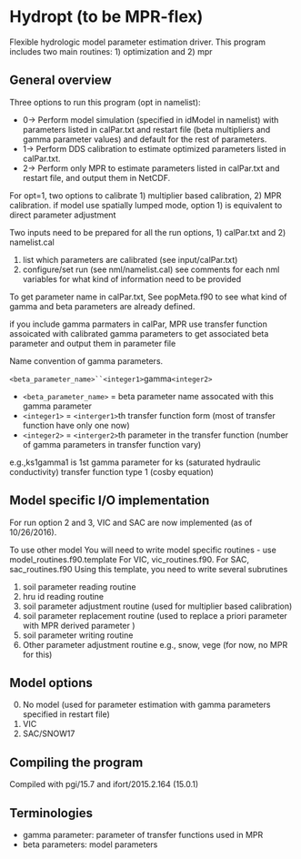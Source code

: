 # Hydropt (to be MPR-flex)
Flexible hydrologic model parameter estimation driver. This program includes two main routines: 1) optimization and 2) mpr

## General overview
Three options to run this program (opt in namelist):
* 0-> Perform model simulation (specified in idModel in namelist) with parameters listed in calPar.txt and restart file (beta multipliers and gamma parameter values) and default for the rest of parameters.
* 1-> Perform DDS calibration to estimate optimized parameters listed in calPar.txt. 
* 2-> Perform only MPR to estimate parameters listed in calPar.txt and restart file, and output them in NetCDF.

For opt=1, two options to calibrate 1) multiplier based calibration, 2) MPR calibration.
if model use spatially lumped mode, option 1) is equivalent to direct parameter adjustment 

Two inputs need to be prepared for all the run options, 1) calPar.txt and 2) namelist.cal

1. list which parameters are calibrated (see input/calPar.txt)
2. configure/set run (see nml/namelist.cal)
   see comments for each nml variables for what kind of information need to be provided

To get parameter name in calPar.txt, See popMeta.f90 to see what kind of gamma and beta parameters are already defined.

if you include gamma parmaters in calPar, MPR use transfer function assoicated with calibrated gamma parameters to get associated beta parameter and output them in parameter file

Name convention of gamma parameters. 

`<beta_parameter_name>``<integer1>`gamma`<integer2>`
* `<beta_parameter_name>` = beta parameter name assocated with this gamma parameter
* `<integer1>` = `<interger1>`th transfer function form (most of transfer function have only one now) 
* `<integer2>` = `<interger2>`th parameter in the transfer function (number of gamma parameters in transfer function vary)

e.g.,ks1gamma1 is 1st gamma parameter for ks (saturated hydraulic conductivity) transfer function type 1 (cosby equation) 

## Model specific I/O implementation
For run option 2 and 3, VIC and SAC are now implemented (as of 10/26/2016).

To use other model 
You will need to write model specific routines - use model_routines.f90.template
For VIC, vic_routines.f90.  For SAC, sac_routines.f90
Using this template, you need to write several subrutines

1. soil parameter reading routine
2. hru id reading routine
3. soil parameter adjustment routine (used for multiplier based calibration)
4. soil parameter replacement routine (used to replace a priori parameter with MPR derived parameter )
5. soil parameter writing routine
6. Other parameter adjustment routine e.g., snow, vege (for now, no MPR for this)

## Model options
0. No model (used for parameter estimation with gamma parameters specified in restart file)
1. VIC
2. SAC/SNOW17

## Compiling the program
Compiled with pgi/15.7 and ifort/2015.2.164 (15.0.1)

## Terminologies
* gamma parameter: parameter of transfer functions used in MPR
* beta parameters: model parameters
